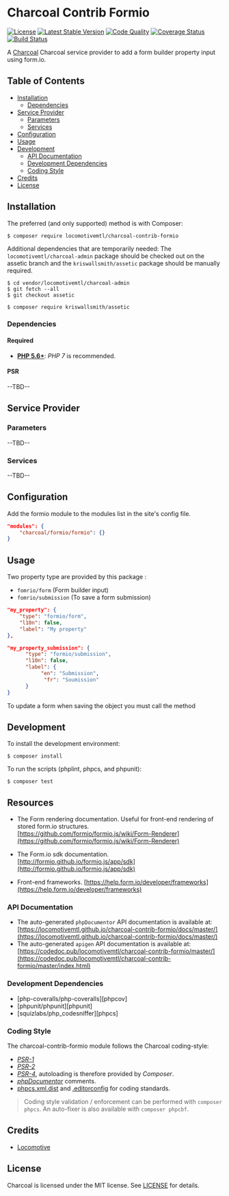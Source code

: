 Charcoal Contrib Formio
===============

[![License][badge-license]][charcoal-contrib-formio]
[![Latest Stable Version][badge-version]][charcoal-contrib-formio]
[![Code Quality][badge-scrutinizer]][dev-scrutinizer]
[![Coverage Status][badge-coveralls]][dev-coveralls]
[![Build Status][badge-travis]][dev-travis]

A [Charcoal][charcoal-app] Charcoal service provider to add a form builder property input using form.io.



## Table of Contents

-   [Installation](#installation)
    -   [Dependencies](#dependencies)
-   [Service Provider](#service-provider)
    -   [Parameters](#parameters)
    -   [Services](#services)
-   [Configuration](#configuration)
-   [Usage](#usage)
-   [Development](#development)
    -  [API Documentation](#api-documentation)
    -  [Development Dependencies](#development-dependencies)
    -  [Coding Style](#coding-style)
-   [Credits](#credits)
-   [License](#license)



## Installation

The preferred (and only supported) method is with Composer:

```shell
$ composer require locomotivemtl/charcoal-contrib-formio
```

Additional dependencies that are temporarily needed:
The `locomotivemtl/charcoal-admin` package should be checked out on the assetic branch and the `kriswallsmith/assetic` package should be manually required.

```shell
$ cd vendor/locomotivemtl/charcoal-admin
$ git fetch --all
$ git checkout assetic
```

```shell
$ composer require kriswallsmith/assetic
```

### Dependencies

#### Required

-   [**PHP 5.6+**](https://php.net): _PHP 7_ is recommended.



#### PSR

--TBD--



## Service Provider

### Parameters

--TBD--



### Services

--TBD--



## Configuration

Add the formio module to the modules list in the site's config file.

```json
"modules": {
    "charcoal/formio/formio": {}
}
```



## Usage

Two property type are provided by this package :
- `fomrio/form` (Form builder input)
- `fomrio/submission` (To save a form submission)
    
```json
"my_property": {
    "type": "formio/form",
    "l10n": false,
    "label": "My property"
},
```
```json
"my_property_submission": {
      "type": "formio/submission",
      "l10n": false,
      "label": {
           "en": "Submission",
            "fr": "Soumission"
      }
}
```

To update a form when saving the object you must call the method 

## Development

To install the development environment:

```shell
$ composer install
```

To run the scripts (phplint, phpcs, and phpunit):

```shell
$ composer test
```

## Resources

-   The Form rendering documentation. Useful for front-end rendering of stored form.io structures.
    [https://github.com/formio/formio.js/wiki/Form-Renderer](https://github.com/formio/formio.js/wiki/Form-Renderer)

-   The Form.io sdk documentation.
    [http://formio.github.io/formio.js/app/sdk](http://formio.github.io/formio.js/app/sdk)

-   Front-end frameworks.
    [https://help.form.io/developer/frameworks](https://help.form.io/developer/frameworks)

### API Documentation

-   The auto-generated `phpDocumentor` API documentation is available at:  
    [https://locomotivemtl.github.io/charcoal-contrib-formio/docs/master/](https://locomotivemtl.github.io/charcoal-contrib-formio/docs/master/)
-   The auto-generated `apigen` API documentation is available at:  
    [https://codedoc.pub/locomotivemtl/charcoal-contrib-formio/master/](https://codedoc.pub/locomotivemtl/charcoal-contrib-formio/master/index.html)



### Development Dependencies

-   [php-coveralls/php-coveralls][phpcov]
-   [phpunit/phpunit][phpunit]
-   [squizlabs/php_codesniffer][phpcs]



### Coding Style

The charcoal-contrib-formio module follows the Charcoal coding-style:

-   [_PSR-1_][psr-1]
-   [_PSR-2_][psr-2]
-   [_PSR-4_][psr-4], autoloading is therefore provided by _Composer_.
-   [_phpDocumentor_](http://phpdoc.org/) comments.
-   [phpcs.xml.dist](phpcs.xml.dist) and [.editorconfig](.editorconfig) for coding standards.

> Coding style validation / enforcement can be performed with `composer phpcs`. An auto-fixer is also available with `composer phpcbf`.



## Credits

-   [Locomotive](https://locomotive.ca/)



## License

Charcoal is licensed under the MIT license. See [LICENSE](LICENSE) for details.



[charcoal-contrib-formio]:  https://packagist.org/packages/locomotivemtl/charcoal-contrib-formio
[charcoal-app]:             https://packagist.org/packages/locomotivemtl/charcoal-app

[dev-scrutinizer]:    https://scrutinizer-ci.com/g/locomotivemtl/charcoal-contrib-formio/
[dev-coveralls]:      https://coveralls.io/r/locomotivemtl/charcoal-contrib-formio
[dev-travis]:         https://travis-ci.org/locomotivemtl/charcoal-contrib-formio

[badge-license]:      https://img.shields.io/packagist/l/locomotivemtl/charcoal-contrib-formio.svg?style=flat-square
[badge-version]:      https://img.shields.io/packagist/v/locomotivemtl/charcoal-contrib-formio.svg?style=flat-square
[badge-scrutinizer]:  https://img.shields.io/scrutinizer/g/locomotivemtl/charcoal-contrib-formio.svg?style=flat-square
[badge-coveralls]:    https://img.shields.io/coveralls/locomotivemtl/charcoal-contrib-formio.svg?style=flat-square
[badge-travis]:       https://img.shields.io/travis/locomotivemtl/charcoal-contrib-formio.svg?style=flat-square

[psr-1]:  https://www.php-fig.org/psr/psr-1/
[psr-2]:  https://www.php-fig.org/psr/psr-2/
[psr-3]:  https://www.php-fig.org/psr/psr-3/
[psr-4]:  https://www.php-fig.org/psr/psr-4/
[psr-6]:  https://www.php-fig.org/psr/psr-6/
[psr-7]:  https://www.php-fig.org/psr/psr-7/
[psr-11]: https://www.php-fig.org/psr/psr-11/
